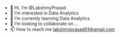 - 👋 Hi, I’m @LakshmyPrasad
- 👀 I’m interested in Data Analytics
- 🌱 I’m currently learning Data Analytics
- 💞️ I’m looking to collaborate on ...
- 📫 How to reach me lakshmyprasad01@gmail.com

<!---
LakshmyPrasad/LakshmyPrasad is a ✨ special ✨ repository because its `README.md` (this file) appears on your GitHub profile.
You can click the Preview link to take a look at your changes.
--->
